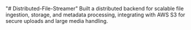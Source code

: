 "# Distributed-File-Streamer" 
Built a distributed backend for scalable file ingestion, storage, and metadata processing, integrating with AWS S3
 for secure uploads and large media handling.
